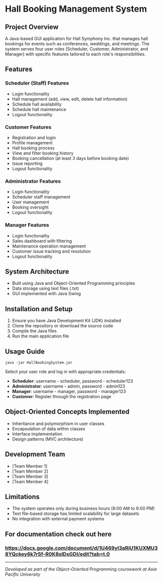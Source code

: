 # Hall  Booking Management System

## Project Overview
A Java-based GUI application for Hall Symphony Inc. that manages hall bookings for events such as conferences, weddings, and meetings. The system serves four user roles (Scheduler, Customer, Administrator, and Manager) with specific features tailored to each role's responsibilities.

## Features

### Scheduler (Staff) Features
- Login functionality
- Hall management (add, view, edit, delete hall information)
- Schedule hall availability
- Schedule hall maintenance
- Logout functionality

### Customer Features
- Registration and login
- Profile management
- Hall booking process
- View and filter booking history
- Booking cancellation (at least 3 days before booking date)
- Issue reporting
- Logout functionality

### Administrator Features
- Login functionality
- Scheduler staff management
- User management
- Booking oversight
- Logout functionality

### Manager Features
- Login functionality
- Sales dashboard with filtering
- Maintenance operation management
- Customer issue tracking and resolution
- Logout functionality

## System Architecture
- Built using Java and Object-Oriented Programming principles
- Data storage using text files (.txt)
- GUI implemented with Java Swing

## Installation and Setup
1. Ensure you have Java Development Kit (JDK) installed
2. Clone the repository or download the source code
3. Compile the Java files
4. Run the main application file

## Usage Guide
```
java -jar HallBookingSystem.jar
```

Select your user role and log in with appropriate credentials:
- **Scheduler**: username - scheduler, password - scheduler123
- **Administrator**: username - admin, password - admin123
- **Manager**: username - manager, password - manager123
- **Customer**: Register through the registration page


## Object-Oriented Concepts Implemented
- Inheritance and polymorphism in user classes
- Encapsulation of data within classes
- Interface implementation
- Design patterns (MVC architecture)

## Development Team
- [Team Member 1]
- [Team Member 2]
- [Team Member 3]
- [Team Member 4]

## Limitations
- The system operates only during business hours (8:00 AM to 6:00 PM)
- Text file-based storage has limited scalability for large datasets
- No integration with external payment systems

## For documentation check out here
### https://docs.google.com/document/d/1U469yI3aRiU1KUXMU38YQckey6k7rSf-R0K8sIDsGDI/edit?tab=t.0

---

*Developed as part of the Object-Oriented Programming coursework at Asia Pacific University*

